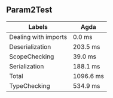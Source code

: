 
## Param2Test

Labels|Agda
---|---
Dealing with imports|0.0 ms
Deserialization|203.5 ms
ScopeChecking|39.0 ms
Serialization|188.1 ms
Total|1096.6 ms
TypeChecking|534.9 ms

